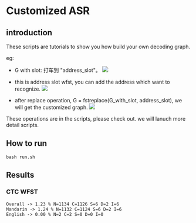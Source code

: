 # Customized ASR

## introduction
These scripts are tutorials to show you how build your own decoding graph.

eg:
* G with slot: 打车到 "address_slot"。
![](https://ai-studio-static-online.cdn.bcebos.com/28d9ef132a7f47a895a65ae9e5c4f55b8f472c9f3dd24be8a2e66e0b88b173a4)

* this is address slot wfst, you can add the address which want to recognize.
![](https://ai-studio-static-online.cdn.bcebos.com/47c89100ef8c465bac733605ffc53d76abefba33d62f4d818d351f8cea3c8fe2)

* after replace operation, G = fstreplace(G_with_slot, address_slot), we will get the customized graph.
![](https://ai-studio-static-online.cdn.bcebos.com/60a3095293044f10b73039ab10c7950d139a6717580a44a3ba878c6e74de402b)

These operations are in the scripts, please check out. we will lanuch more detail scripts.

## How to run

```
bash run.sh
```

## Results

### CTC WFST

```
Overall -> 1.23 % N=1134 C=1126 S=6 D=2 I=6
Mandarin -> 1.24 % N=1132 C=1124 S=6 D=2 I=6
English -> 0.00 % N=2 C=2 S=0 D=0 I=0
```
